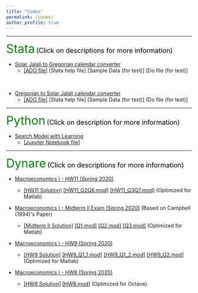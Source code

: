 ```yaml
---
title: "Codes"
permalink: /codes/
author_profile: true
---
```


---
<font size="6" color="green">Stata</font>
<font size="4" color="black">(Click on descriptions for more information)</font>


- [Solar Jalali to Gregorian calendar converter](https://peymanshahidi.github.io/codes/jal2greg)
  - [[ADO file]](https://www.dropbox.com/s/ct3wpxx4357qrk4/jal2greg.ado?dl=0)
    [Stata help file]
    [Sample Data (for test)]
    [Do file (for test)]

<br/>

- [Gregorian to Solar Jalali calendar converter](https://peymanshahidi.github.io/codes/greg2jal)
  - [[ADO file]](https://www.dropbox.com/s/1bjixzxoi3lo5ns/greg2jal.ado?dl=0)
    [Stata help file]
    [Sample Data (for test)]
    [Do file (for test)]

---
<font size="6" color="green">Python</font>
<font size="4" color="black">(Click on description for more information)</font>

- [Search Model with Learning](https://peymanshahidi.github.io/codes/searchwithlearning)
  - [[Jupyter Notebook file]](https://www.dropbox.com/s/lkkalblyygw2uus/Search_With_Learning.html?dl=0)

---
<font size="6" color="green">Dynare</font>
<font size="4" color="black">(Click on descriptions for more information)</font>

- [Macroeconomics I - HW11 (Spring 2020)](https://peymanshahidi.github.io/codes/dynare/macro_i_hw11)
  - [[HW11 Solution]](https://www.dropbox.com/s/i7k0zktywr1kmqf/pset11-solutions.pdf?dl=0)
    [[HW11_Q2Q6.mod]](https://www.dropbox.com/s/zkqm80bntmcrtx6/Q2Q6PS11.mod?dl=0)
    [[HW11_Q3Q7.mod]](https://www.dropbox.com/s/1hug1mxmaxct8a7/Q3Q7PS11.mod?dl=0)
    (Optimized for Matlab)
    
- [Macroeconomics I - Midterm II Exam (Spring 2020)](https://peymanshahidi.github.io/codes/macro_i_midterm2) (Based on Campbell (1994)'s Paper)
  - [[Midterm II Solution]](https://www.dropbox.com/s/ynfc43gmueg188z/Macro%20I%20-%20Midterm%20II%20-%20Dynare%20Solution.pdf?dl=0)
    [[Q1.mod]](https://www.dropbox.com/s/h77lf0y7r8377a7/Q1Mid2.mod?dl=0)
    [[Q2.mod]](https://www.dropbox.com/s/0o1ljfmhc43bubx/Q2Mid2.mod?dl=0)
    [[Q3.mod]](https://www.dropbox.com/s/nw9moc4yy2we2ys/Q3Mid2.mod?dl=0)
    (Optimized for Matlab)

- [Macroeconomics I - HW9 (Spring 2020)](https://peymanshahidi.github.io/codes/dynare/macro_i_hw9)
  - [[HW9 Solution]](https://www.dropbox.com/s/zajyamvau4wrps2/pset9-solutions.pdf?dl=0)
    [[HW9_Q1_1.mod]](https://www.dropbox.com/s/q1m2ccyu4lagtfk/Q1_1.mod?dl=0)
    [[HW9_Q1_2.mod]](https://www.dropbox.com/s/rpi0rdiaqhd61i6/Q1_2.mod?dl=0)
    [[HW9_Q2.mod]](https://www.dropbox.com/s/wdkcjvoy3d810gy/Q2.mod?dl=0)
    (Optimized for Matlab)

- [Macroeconomics I - HW8 (Spring 2020)](https://peymanshahidi.github.io/codes/dynare/macro_i_hw8)
  - [[HW8 Solution]](https://www.dropbox.com/s/4qulf1ihx90qv4a/pset8-solution.pdf?dl=0)
    [[HW8.mod]](https://www.dropbox.com/s/46e3vsyl9w08sxz/PS8.mod?dl=0)
    (Optimized for Octave)
